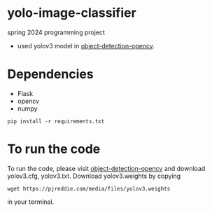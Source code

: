 # yolo-image-classifier
spring 2024 programming project

- used yolov3 model in [object-detection-opencv](https://github.com/arunponnusamy/object-detection-opencv).
  

# Dependencies
- Flask
- opencv
- numpy

```
pip install -r requirements.txt
```

# To run the code

To run the code, please visit [object-detection-opencv](https://github.com/arunponnusamy/object-detection-opencv) and download yolov3.cfg, yolov3.txt.
Download yolov3.weights by copying
```
wget https://pjreddie.com/media/files/yolov3.weights
```
in your terminal.
